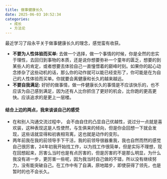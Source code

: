 ```yaml
---
title: 做事健康长久
date: 2025-06-03 10:52:34
categories:
  - 成长
  - 方法论
---
```

最近学习了段永平关于做事健康长久的理念，感觉蛮有收获。
-  **不要为人性体验而买单:** 去做一个选择，做一个事情的时候，你是全然的忠实于理性，去回归到事物的本质，还是说你想要弥补一个童年的匮乏，想要的到某些人的肯定，或者想要去体验自己一直憧憬着的巅峰时刻。如果你的起心动念掺杂了这些动机的话，那么你的动作就可以能已经变形了，你可能是在为自己的人性体验而买单。你就要会离健康和长久的越来越远。
- **不要自我满足:** 好好的做事情，做一件健康长久的事情是不应该快乐的，也不应该为自己感到满足，因为还有人比你抓住了更好的机会，比你跑的更高更快。应该追求的是更上一层楼。
#### 结合上边的两点，我来谈谈自己的感受
- 在和别人沟通交流过程中， 会不由自住的凸显自己优越性，说过分一点就是喜欢装，这种表现这是人性使然，与生俱来的倾向，但是你会回想一下就会发现，这些话就显得和初衷相背离，这也就是动作的变形。
-  两年前我在我的前领导手下干活，我的前领导很器重我，我也自然而然的感觉自己很厉害，24年初我开始找工作，以为找工作很简单，但是实际不理想，现在回想起来，厉害么当时也是有点厉害的，但是厉害的不是那么明显，为什么我没有进一步，更厉害一些呢，因为我当时自己做的不错，所以没有继续努力，没有能突破自己。在工作中有了自满，原地踏步，即使获得了领先，也是暂时的也不会长久。